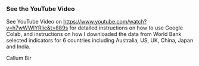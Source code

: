 ### See the YouTube Video

See YouTube Video on https://www.youtube.com/watch?v=h7wWWIYRIic&t=889s for detailed instructions on how to use Google Colab, and instructions on how I downloaded the data from World Bank
selected indicators for 6 countries including Australia, US, UK, China, Japan and India. 

Callum Bir 
